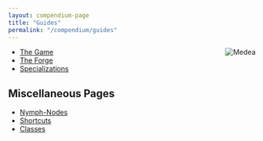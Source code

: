 ```yaml
---
layout: compendium-page
title: "Guides"
permalink: "/compendium/guides"
---
```


<span style="float: right;">
  <img class="decorative-circle" {% include independently-sized-image-properties.html path="/assets/img/other/medea.gif" %} alt="Medea" />
</span>

- [The Game](guide)
- [The Forge](forge)
- [Specializations](specializations)

## Miscellaneous Pages

- [Nymph-Nodes](nymph-nodes)
- <span class="internal-link">[Shortcuts](/shortcuts)</span>
- <span class="internal-link">[Classes](/classes)</span>
